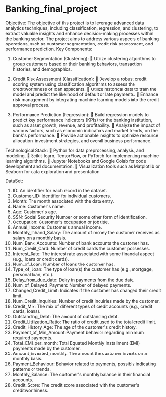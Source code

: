 # Banking_final_project
Objective: The objective of this project is to leverage advanced data analytics 
techniques, including classification, regression, and clustering, to extract valuable 
insights and enhance decision-making processes within the banking sector. The 
project aims to address various aspects of banking operations, such as customer 
segmentation, credit risk assessment, and performance prediction.
Key Components: 
1. Customer Segmentation (Clustering): 
 Utilize clustering algorithms to group customers based on their banking 
behaviors, transaction histories, and demographics.

3. Credit Risk Assessment (Classification): 
 Develop a robust credit scoring system using classification algorithms to 
assess the creditworthiness of loan applicants. 
 Utilize historical data to train the model and predict the likelihood of default 
or late payments. 
 Enhance risk management by integrating machine learning models into the 
credit approval process.

5. Performance Prediction (Regression): 
 Build regression models to predict key performance indicators (KPIs) for the 
banking institution, such as asset growth, revenue, and profitability. 
 Analyze the impact of various factors, such as economic indicators and market 
trends, on the bank's performance. 
 Provide actionable insights to optimize resource allocation, investment 
strategies, and overall business performance.

Technological Stack: 
 Python for data preprocessing, analysis, and modeling. 
 Scikit-learn, TensorFlow, or PyTorch for implementing machine learning algorithms. 
 Jupyter Notebooks and Google Colab for code development and documentation. 
 Visualization tools such as Matplotlib or Seaborn for data exploration and 
presentation.

DataSet:

1. ID: An identifier for each record in the dataset.
2. Customer_ID: Identifier for individual customers.
3. Month: The month associated with the data entry.
4. Name: Customer's name.
5. Age: Customer's age.
6. SSN: Social Security Number or some other form of identification.
7. Occupation: Customer's occupation or job title.
8. Annual_Income: Customer's annual income.
9. Monthly_Inhand_Salary: The amount of money the customer receives as salary on a monthly basis.
10. Num_Bank_Accounts: Number of bank accounts the customer has.
11. Num_Credit_Card: Number of credit cards the customer possesses.
12. Interest_Rate: The interest rate associated with some financial aspect (e.g., loans or credit cards).
13. Num_of_Loan: Number of loans the customer has.
14. Type_of_Loan: The type of loan(s) the customer has (e.g., mortgage, personal loan, etc.).
15. Delay_from_due_date: Delay in payments from the due date.
16. Num_of_Delayed_Payment: Number of delayed payments.
17. Changed_Credit_Limit: Indicates if the customer has changed their credit limit.
18. Num_Credit_Inquiries: Number of credit inquiries made by the customer.
19. Credit_Mix: The mix of different types of credit accounts (e.g., credit cards, loans).
20. Outstanding_Debt: The amount of outstanding debt.
21. Credit_Utilization_Ratio: The ratio of credit used to the total credit limit.
22. Credit_History_Age: The age of the customer's credit history.
23. Payment_of_Min_Amount: Payment behavior regarding minimum required payments.
24. Total_EMI_per_month: Total Equated Monthly Installment (EMI) payments made by the customer.
25. Amount_invested_monthly: The amount the customer invests on a monthly basis.
26. Payment_Behaviour: Behavior related to payments, possibly indicating patterns or trends.
27. Monthly_Balance: The customer's monthly balance in their financial accounts.
28. Credit_Score: The credit score associated with the customer's creditworthiness.
